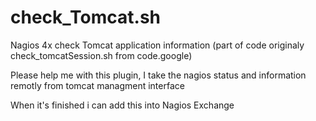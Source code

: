 # check_Tomcat.sh
Nagios 4x check Tomcat application information (part of code originaly check_tomcatSession.sh from code.google)

Please help me with this plugin, I take the nagios status and information remotly from tomcat managment interface 

When it's finished i can add this into Nagios Exchange
